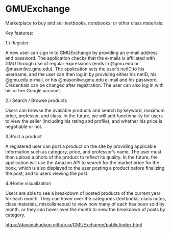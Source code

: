# GMUExchange
Marketplace to buy and sell textbooks, notebooks, or other class materials.

Key features:

1.) Register

   A new user can sign in to GMUExchange by providing an e-mail address and password. The application checks that the e-mails is            affiliated with GMU through use of regular expressions (ends in @gmu.edu or @masonlive.gmu.edu). The application sets the user’s        netID to his username, and the user can then log in by providing either his netID, his @gmu.edu e-mail, or his @masonlive.gmu.edu e-mail and his password. Credentials can be changed after registration. The user can also log in with his or her Google account.

2.) Search / Browse products

   Users can browse the available products and search by keyword, maximum price, professor, and class. In the future, we will add functionality for users to view the seller (including his rating and profile), and whether his price is negotiable or not.

3.)Post a product

   A registered user can post a product on the site by providing applicable information such as category, price, and professor's name. The user must then upload a photo of the product to reflect its quality. In the future, the application will use the Amazon API to search for the market price for the book, which is also displayed to the user posting a product before finalizing the post, and to users viewing the post.

4.)Home visualization

   Users are able to see a breakdown of posted products of the current year for each month. They can hover over the categories
   (textbooks, class notes, class materials, miscellaneous) to view how many of each has been sold by month, or they can hover over the
   month to view the breakdown of posts by category.

https://dayanahudson.github.io/GMUExchange/public/index.html
